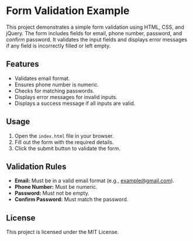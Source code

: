 # Form Validation Example

This project demonstrates a simple form validation using HTML, CSS, and jQuery. The form includes fields for email, phone number, password, and confirm password. It validates the input fields and displays error messages if any field is incorrectly filled or left empty.

## Features

- Validates email format.
- Ensures phone number is numeric.
- Checks for matching passwords.
- Displays error messages for invalid inputs.
- Displays a success message if all inputs are valid.

## Usage

1. Open the `index.html` file in your browser.
2. Fill out the form with the required details.
3. Click the submit button to validate the form.

## Validation Rules

- **Email:** Must be in a valid email format (e.g., example@gmail.com).
- **Phone Number:** Must be numeric.
- **Password:** Must not be empty.
- **Confirm Password:** Must match the password.

## License

This project is licensed under the MIT License.
